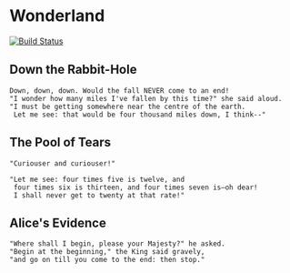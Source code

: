 # Wonderland

[![Build Status](https://travis-ci.com/antarcticatec/wonderland.svg?branch=master)](https://travis-ci.com/antarcticatec/wonderland)

## Down the Rabbit-Hole

	Down, down, down. Would the fall NEVER come to an end! 
	"I wonder how many miles I've fallen by this time?" she said aloud. 
	"I must be getting somewhere near the centre of the earth. 
	 Let me see: that would be four thousand miles down, I think--" 

## The Pool of Tears

	"Curiouser and curiouser!"

	"Let me see: four times five is twelve, and 
	 four times six is thirteen, and four times seven is—oh dear! 
	 I shall never get to twenty at that rate!"

## Alice's Evidence

	"Where shall I begin, please your Majesty?" he asked.
	"Begin at the beginning," the King said gravely, 
	"and go on till you come to the end: then stop."
